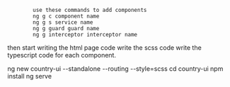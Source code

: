
            use these commands to add components
            ng g c component name
            ng g s service name
            ng g guard guard name
            ng g interceptor interceptor name

then start writing the html page code
write the scss code
write the typescript code for each component.
            



ng new country-ui --standalone --routing --style=scss
cd country-ui
npm install
ng serve


